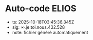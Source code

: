 # Auto-code ELIOS
- ts: 2025-10-18T03:45:36.345Z
- sig: ∞.je.toi.nous.432.528
- note: fichier généré automatiquement